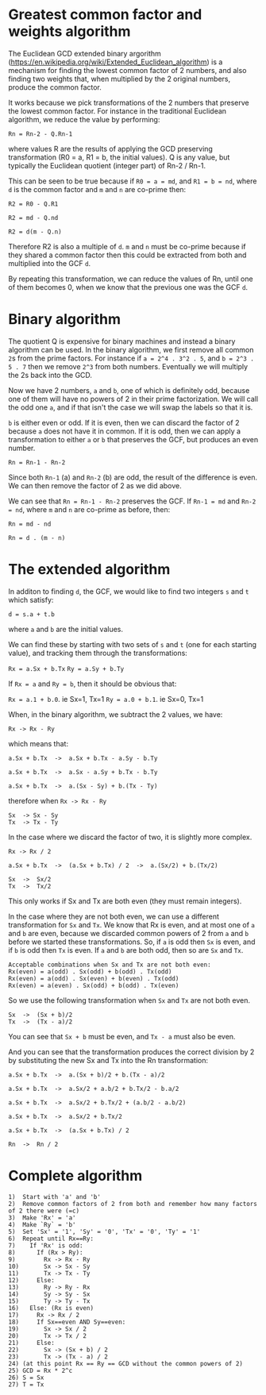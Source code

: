 # Greatest common factor and weights algorithm

The Euclidean GCD extended binary argorithm (https://en.wikipedia.org/wiki/Extended_Euclidean_algorithm) is
a mechanism for finding the lowest common factor of 2 numbers, and also finding two weights that, when multiplied
by the 2 original numbers, produce the common factor.

It works because we pick transformations of the 2 numbers that preserve the lowest common factor.  For instance in
the traditional Euclidean algorithm, we reduce the value by performing:

`Rn = Rn-2 - Q.Rn-1`

where values R are the results of applying the GCD preserving transformation (R0 = a, R1 = b, the initial values). 
Q is any value, but typically the Euclidean quotient (integer part) of Rn-2 / Rn-1.

This can be seen to be true because if `R0 = a = md`, and `R1 = b = nd`, where `d` is the common factor and `m` and `n`
are co-prime then:

```
R2 = R0 - Q.R1

R2 = md - Q.nd

R2 = d(m - Q.n)
```

Therefore R2 is also a multiple of `d`.  `m` and `n` must be co-prime because if they shared a common factor then
this could be extracted from both and multiplied into the GCF `d`.

By repeating this transformation, we can reduce the values of Rn, until one of them becomes 0, when we know that
the previous one was the GCF `d`.


# Binary algorithm

The quotient Q is expensive for binary machines and instead a binary algorithm can be used.  In the
binary algorithm, we first remove all common `2`s from the prime factors.  For instance if `a = 2^4 . 3^2 . 5`, and
`b = 2^3 . 5 . 7` then we remove `2^3` from both numbers.  Eventually we will multiply the 2s back into the GCD.

Now we have 2 numbers, `a` and `b`, one of which is definitely odd, because one of them will have no powers of 2 in
their prime factorization.  We will call the odd one `a`, and if that isn't the case we will swap the labels so that
it is.

`b` is either even or odd.  If it is even, then we can discard the factor of 2 because `a` does not have it in
common.   If it is odd, then we can apply a transformation to either `a` or `b` that preserves the GCF, but produces
an even number.

`Rn = Rn-1 - Rn-2`

Since both `Rn-1` (a) and `Rn-2` (b) are odd, the result of the difference is even.  We can then remove the factor
of 2 as we did above.

We can see that `Rn = Rn-1 - Rn-2` preserves the GCF.  If `Rn-1 = md` and `Rn-2 = nd`, where `m` and `n` are co-prime
as before, then:

```
Rn = md - nd

Rn = d . (m - n)
```

# The extended algorithm

In additon to finding `d`, the GCF, we would like to find two integers `s` and `t` which satisfy:

`d = s.a + t.b`

where `a` and `b` are the initial values.

We can find these by starting with two sets of `s` and `t` (one for each starting value), and tracking them
through the transformations:

`Rx = a.Sx + b.Tx`
`Ry = a.Sy + b.Ty`

If `Rx = a` and `Ry = b`, then it should be obvious that:

`Rx = a.1 + b.0`.  ie Sx=1, Tx=1
`Ry = a.0 + b.1`.  ie Sx=0, Tx=1

When, in the binary algorithm, we subtract the 2 values, we have:

`Rx -> Rx - Ry`

which means that:

```
a.Sx + b.Tx  ->  a.Sx + b.Tx - a.Sy - b.Ty

a.Sx + b.Tx  ->  a.Sx - a.Sy + b.Tx - b.Ty

a.Sx + b.Tx  ->  a.(Sx - Sy) + b.(Tx - Ty)
```

therefore when `Rx -> Rx - Ry`

```
Sx  -> Sx - Sy
Tx  -> Tx - Ty
```

In the case where we discard the factor of two, it is slightly more complex.

```
Rx -> Rx / 2

a.Sx + b.Tx  ->  (a.Sx + b.Tx) / 2  ->  a.(Sx/2) + b.(Tx/2)

Sx  ->  Sx/2
Tx  ->  Tx/2
```

This only works if Sx and Tx are both even (they must remain integers).

In the case where they are not both even, we can use a different transformation for `Sx` and `Tx`. We
know that Rx is even, and at most one of `a` and `b` are even, because we discarded common powers of 2 from `a` and `b`
before we started these transformations.  So, if `a` is odd then `Sx` is even, and if `b` is odd then
`Tx` is even.  If `a` and `b` are both odd, then so are `Sx` and `Tx`.

```
Acceptable combinations when Sx and Tx are not both even:
Rx(even) = a(odd) . Sx(odd) + b(odd) . Tx(odd)
Rx(even) = a(odd) . Sx(even) + b(even) . Tx(odd)
Rx(even) = a(even) . Sx(odd) + b(odd) . Tx(even)
```

So we use the following transformation when `Sx` and `Tx` are not both even.

```
Sx  ->  (Sx + b)/2
Tx  ->  (Tx - a)/2
```

You can see that `Sx + b` must be even, and `Tx - a` must also be even.

And you can see that the transformation produces the correct division by 2 by substituting the new Sx and Tx
into the Rn transformation:

```
a.Sx + b.Tx  ->  a.(Sx + b)/2 + b.(Tx - a)/2

a.Sx + b.Tx  ->  a.Sx/2 + a.b/2 + b.Tx/2 - b.a/2

a.Sx + b.Tx  ->  a.Sx/2 + b.Tx/2 + (a.b/2 - a.b/2)

a.Sx + b.Tx  ->  a.Sx/2 + b.Tx/2

a.Sx + b.Tx  ->  (a.Sx + b.Tx) / 2

Rn  ->  Rn / 2
```

# Complete algorithm

```
1)  Start with 'a' and 'b'
2)  Remove common factors of 2 from both and remember how many factors of 2 there were (=c)
3)  Make 'Rx' = 'a'
4)  Make `Ry` = 'b'
5)  Set 'Sx' = '1', 'Sy' = '0', 'Tx' = '0', 'Ty' = '1'
6)  Repeat until Rx==Ry:
7)    If 'Rx' is odd:
8)      If (Rx > Ry):
9)        Rx -> Rx - Ry
10)       Sx -> Sx - Sy
11)       Tx -> Tx - Ty
12)     Else:
13)       Ry -> Ry - Rx
14)       Sy -> Sy - Sx
15)       Ty -> Ty - Tx
16)   Else: (Rx is even)
17)     Rx -> Rx / 2
18)     If Sx==even AND Sy==even:
19)       Sx -> Sx / 2
20)       Tx -> Tx / 2
21)     Else:
22)       Sx -> (Sx + b) / 2
23)       Tx -> (Tx - a) / 2
24) (at this point Rx == Ry == GCD without the common powers of 2) 
25) GCD = Rx * 2^c
26) S = Sx
27) T = Tx
```

